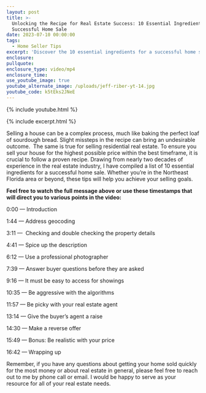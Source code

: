 ```yaml
---
layout: post
title: >-
  Unlocking the Recipe for Real Estate Success: 10 Essential Ingredients for a
  Successful Home Sale
date: 2023-07-10 00:00:00
tags:
  - Home Seller Tips
excerpt: 'Discover the 10 essential ingredients for a successful home sale. '
enclosure:
pullquote:
enclosure_type: video/mp4
enclosure_time:
use_youtube_image: true
youtube_alternate_image: /uploads/jeff-riber-yt-14.jpg
youtube_code: k5tEks2JNeE
---
```

{% include youtube.html %}

{% include excerpt.html %}

Selling a house can be a complex process, much like baking the perfect loaf of sourdough bread. Slight missteps in the recipe can bring an undesirable outcome.&nbsp; The same is true for selling residential real estate. To ensure you sell your house for the highest possible price within the best timeframe, it is crucial to follow a proven recipe. Drawing from nearly two decades of experience in the real estate industry, I have compiled a list of 10 essential ingredients for a successful home sale. Whether you’re in the Northeast Florida area or beyond, these tips will help you achieve your selling goals.&nbsp;

**Feel free to watch the full message above or use these timestamps that will direct you to various points in the video:**

0:00 — Introduction

1:44 — Address geocoding

3:11 — &nbsp;Checking and double checking the property details

4:41 — Spice up the description

6:12 — Use a professional photographer

7:39 — Answer buyer questions before they are asked

9:16 — It must be easy to access for showings

10:35 — Be aggressive with the algorithms

11:57 — Be picky with your real estate agent

13:14 — Give the buyer’s agent a raise

14:30 — Make a reverse offer

15:49 — Bonus: Be realistic with your price

16:42 — Wrapping up

Remember, if you have any questions about getting your home sold quickly for the most money or about real estate in general, please feel free to reach out to me by phone call or email. I would be happy to serve as your resource for all of your real estate needs.
